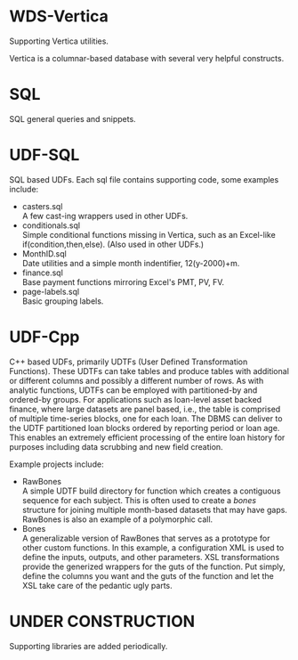 # WDS-Vertica
Supporting Vertica utilities.

Vertica is a columnar-based database with several very helpful constructs.

# SQL
SQL general queries and snippets.

# UDF-SQL
SQL based UDFs. Each sql file contains supporting code, some examples include:
<ul>
<li>casters.sql</li> A few cast-ing wrappers used in other UDFs.
<li>conditionals.sql</li> Simple conditional functions missing in Vertica, such as an 
Excel-like if(condition,then,else). (Also used in other UDFs.)
<li>MonthID.sql</li> Date utilities and a simple month indentifier, 12(y-2000)+m.
<li>finance.sql</li> Base payment functions mirroring Excel's PMT, PV, FV.
<li>page-labels.sql</li> Basic grouping labels.
</ul>



# UDF-Cpp
C++ based UDFs, primarily UDTFs (User Defined Transformation Functions).
These UDTFs can take tables and produce tables with additional or different columns
and possibly a different number of rows.  As with analytic functions, UDTFs can be 
employed with partitioned-by and ordered-by groups.   For applications such as 
loan-level asset backed finance, where large datasets are panel based, i.e., the 
table is comprised of multiple time-series blocks, one for each loan.   The DBMS can 
deliver to the UDTF partitioned loan blocks ordered by reporting period or loan age.
This enables an extremely efficient processing of the entire loan history for purposes
including data scrubbing and new field creation.


Example projects include:
<ul>
<li>RawBones</li> A simple UDTF build directory for function which creates a contiguous 
sequence for each subject.  This is often used to create a <i>bones</i> structure for 
joining multiple month-based datasets that may have gaps.  RawBones is also an example of 
a polymorphic call.
<li>Bones</li> A generalizable version of RawBones that serves as a prototype for other 
custom functions.  In this example, a configuration XML is used to define the inputs, 
outputs, and other parameters.  XSL transformations provide the generized wrappers for 
the guts of the function.  Put simply, define the columns you want and the guts of the 
function and let the XSL take care of the pedantic ugly parts.
</ul>

# UNDER CONSTRUCTION
Supporting libraries are added periodically.

